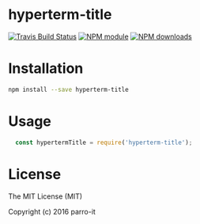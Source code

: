 # hyperterm-title



[![Travis Build Status](https://img.shields.io/travis/parro-it/hyperterm-title.svg)](http://travis-ci.org/parro-it/hyperterm-title)
[![NPM module](https://img.shields.io/npm/v/hyperterm-title.svg)](https://npmjs.org/package/hyperterm-title)
[![NPM downloads](https://img.shields.io/npm/dt/hyperterm-title.svg)](https://npmjs.org/package/hyperterm-title)

# Installation

```bash
npm install --save hyperterm-title
```

# Usage

```js
  const hypertermTitle = require('hyperterm-title');
```

# License

The MIT License (MIT)

Copyright (c) 2016 parro-it
